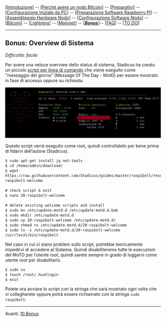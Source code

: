 [[Introduzione](README.md)] -- [[Perché avere un nodo Bitcoin](01.Perchè_avere_un_nodo_Bitcoin.md)] -- [[Preparativi](02.Preparativi.md)]  -- 
[[Configurazione Iniziale da PC](03.Configurazione_iniziale_dell'Hardware.md)] -- 
[[Preparazione Software Raspberry PI](04.Configurazione_Iniziale_dell'Hardware_RaspberryPI.md )] -- 
[[Assemblaggio Hardware Nodo](05.Assemblaggio_Hardware_del_nodo.md)] -- 
[[Configurazione Software Nodo](06.Configurazione_RaspberryPi.md)] -- [[Bitcoin](07.Bitcoin.md)] --
[[Lightning](08.Lightning.md)] -- [[Mainnet](09.Mainnet.md)] -- [[***Bonus***](10.Bonus.md)]-- [[FAQ](099.FAQ.md)] -- [[TO DO](999.2do.md)]
 
-------

## Bonus: Overview di Sistema

*Difficoltà: facile*

Per avere una veloce overview dello status di sistema, Stadicus ha creato un piccolo [script per linea di comando](https://github.com/Stadicus/guides/blob/master/raspibolt/resources/20-raspibolt-welcome) 
che viene eseguito come "messaggio del giorno” (Message Of The Day - MotD) per essere mostrato in fase di accesso oppure su richiesta.

![MotD system overview](images/10_014.Status.jpg)

Questo script verrà eseguito come root, quindi controllatelo per bene prima di fidarvi dell’autore (Stadicus).

```
$ sudo apt-get install jq net-tools
$ cd /home/admin/download/
$ wget https://raw.githubusercontent.com/Stadicus/guides/master/raspibolt/resources/20-raspibolt-welcome
  
# check script & exit
$ nano 20-raspibolt-welcome

# delete existing welcome scripts and install
$ sudo mv /etc/update-motd.d /etc/update-motd.d.bak
$ sudo mkdir /etc/update-motd.d
$ sudo cp 20-raspibolt-welcome /etc/update-motd.d/
$ sudo chmod +x /etc/update-motd.d/20-raspibolt-welcome
$ sudo ln -s /etc/update-motd.d/20-raspibolt-welcome /usr/local/bin/raspibolt
```

Nel caso in cui ci siano problem sullo script, potrebbe teoricamente impedirvi di accedere al Sistema. Quindi disabiliteremo tutte le esecuzioni del MoTD per l’utente *root*, quindi sarete sempre in grado di loggarvi come utente *root* per disabilitarlo. 
```
$ sudo su 
$ touch /root/.hushlogin
$ exit
```

Potete ora avviare lo script con la stringa  che sarà mostrato ogni volta che vi collegherete oppure potrà essere richiamato con la stringa `sudo raspibolt`.

---
Avanti: [10.Bonus](10.Bonus.md)
